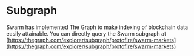 # Subgraph

Swarm has implemented The Graph to make indexing of blockchain data easily attainable. You can directly query the Swarm subgraph at [https://thegraph.com/explorer/subgraph/protofire/swarm-markets](https://thegraph.com/explorer/subgraph/protofire/swarm-markets)
